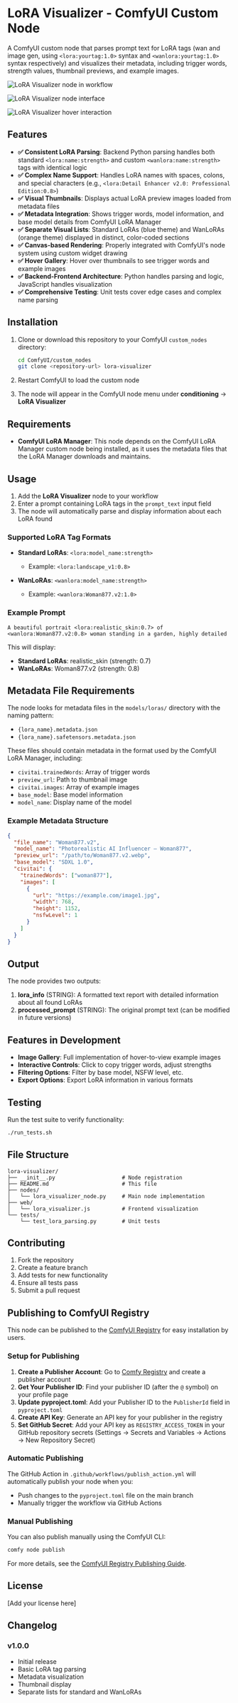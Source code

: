 # LoRA Visualizer - ComfyUI Custom Node

A ComfyUI custom node that parses prompt text for LoRA tags (wan and image gen, using `<lora:yourtag:1.0>` syntax and `<wanlora:yourtag:1.0>` syntax respectively) and visualizes their metadata, including trigger words, strength values, thumbnail previews, and example images.

![LoRA Visualizer node in workflow](docs/images/node-in-workflow.png)

![LoRA Visualizer node interface](docs/images/just-node.png)

![LoRA Visualizer hover interaction](docs/images/node-hover.png)


## Features

- **✅ Consistent LoRA Parsing**: Backend Python parsing handles both standard `<lora:name:strength>` and custom `<wanlora:name:strength>` tags with identical logic
- **✅ Complex Name Support**: Handles LoRA names with spaces, colons, and special characters (e.g., `<lora:Detail Enhancer v2.0: Professional Edition:0.8>`)
- **✅ Visual Thumbnails**: Displays actual LoRA preview images loaded from metadata files
- **✅ Metadata Integration**: Shows trigger words, model information, and base model details from ComfyUI LoRA Manager
- **✅ Separate Visual Lists**: Standard LoRAs (blue theme) and WanLoRAs (orange theme) displayed in distinct, color-coded sections
- **✅ Canvas-based Rendering**: Properly integrated with ComfyUI's node system using custom widget drawing
- **✅ Hover Gallery**: Hover over thumbnails to see trigger words and example images
- **✅ Backend-Frontend Architecture**: Python handles parsing and logic, JavaScript handles visualization
- **✅ Comprehensive Testing**: Unit tests cover edge cases and complex name parsing

## Installation

1. Clone or download this repository to your ComfyUI `custom_nodes` directory:
   ```bash
   cd ComfyUI/custom_nodes
   git clone <repository-url> lora-visualizer
   ```

2. Restart ComfyUI to load the custom node

3. The node will appear in the ComfyUI node menu under **conditioning** → **LoRA Visualizer**

## Requirements

- **ComfyUI LoRA Manager**: This node depends on the ComfyUI LoRA Manager custom node being installed, as it uses the metadata files that the LoRA Manager downloads and maintains.

## Usage

1. Add the **LoRA Visualizer** node to your workflow
2. Enter a prompt containing LoRA tags in the `prompt_text` input field
3. The node will automatically parse and display information about each LoRA found

### Supported LoRA Tag Formats

- **Standard LoRAs**: `<lora:model_name:strength>`
  - Example: `<lora:landscape_v1:0.8>`
  
- **WanLoRAs**: `<wanlora:model_name:strength>`
  - Example: `<wanlora:Woman877.v2:1.0>`

### Example Prompt

```
A beautiful portrait <lora:realistic_skin:0.7> of <wanlora:Woman877.v2:0.8> woman standing in a garden, highly detailed
```

This will display:
- **Standard LoRAs**: realistic_skin (strength: 0.7)
- **WanLoRAs**: Woman877.v2 (strength: 0.8)

## Metadata File Requirements

The node looks for metadata files in the `models/loras/` directory with the naming pattern:
- `{lora_name}.metadata.json`
- `{lora_name}.safetensors.metadata.json`

These files should contain metadata in the format used by the ComfyUI LoRA Manager, including:
- `civitai.trainedWords`: Array of trigger words
- `preview_url`: Path to thumbnail image
- `civitai.images`: Array of example images
- `base_model`: Base model information
- `model_name`: Display name of the model

### Example Metadata Structure

```json
{
  "file_name": "Woman877.v2",
  "model_name": "Photorealistic AI Influencer – Woman877",
  "preview_url": "/path/to/Woman877.v2.webp",
  "base_model": "SDXL 1.0",
  "civitai": {
    "trainedWords": ["woman877"],
    "images": [
      {
        "url": "https://example.com/image1.jpg",
        "width": 768,
        "height": 1152,
        "nsfwLevel": 1
      }
    ]
  }
}
```

## Output

The node provides two outputs:

1. **lora_info** (STRING): A formatted text report with detailed information about all found LoRAs
2. **processed_prompt** (STRING): The original prompt text (can be modified in future versions)

## Features in Development

- **Image Gallery**: Full implementation of hover-to-view example images
- **Interactive Controls**: Click to copy trigger words, adjust strengths
- **Filtering Options**: Filter by base model, NSFW level, etc.
- **Export Options**: Export LoRA information in various formats

## Testing

Run the test suite to verify functionality:

```bash
./run_tests.sh
```

## File Structure

```
lora-visualizer/
├── __init__.py                     # Node registration
├── README.md                       # This file
├── nodes/
│   └── lora_visualizer_node.py     # Main node implementation
├── web/
│   └── lora_visualizer.js          # Frontend visualization
└── tests/
    └── test_lora_parsing.py        # Unit tests
```

## Contributing

1. Fork the repository
2. Create a feature branch
3. Add tests for new functionality
4. Ensure all tests pass
5. Submit a pull request

## Publishing to ComfyUI Registry

This node can be published to the [ComfyUI Registry](https://registry.comfy.org) for easy installation by users.

### Setup for Publishing

1. **Create a Publisher Account**: Go to [Comfy Registry](https://registry.comfy.org) and create a publisher account
2. **Get Your Publisher ID**: Find your publisher ID (after the `@` symbol) on your profile page
3. **Update pyproject.toml**: Add your Publisher ID to the `PublisherId` field in `pyproject.toml`
4. **Create API Key**: Generate an API key for your publisher in the registry
5. **Set GitHub Secret**: Add your API key as `REGISTRY_ACCESS_TOKEN` in your GitHub repository secrets (Settings → Secrets and Variables → Actions → New Repository Secret)

### Automatic Publishing

The GitHub Action in `.github/workflows/publish_action.yml` will automatically publish your node when you:
- Push changes to the `pyproject.toml` file on the main branch
- Manually trigger the workflow via GitHub Actions

### Manual Publishing

You can also publish manually using the ComfyUI CLI:
```bash
comfy node publish
```

For more details, see the [ComfyUI Registry Publishing Guide](https://docs.comfy.org/registry/publishing).

## License

[Add your license here]

## Changelog

### v1.0.0
- Initial release
- Basic LoRA tag parsing
- Metadata visualization
- Thumbnail display
- Separate lists for standard and WanLoRAs